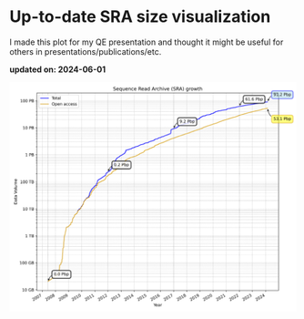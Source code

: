 # Up-to-date SRA size visualization

I made this plot for my QE presentation and thought it might be useful for others in presentations/publications/etc.

**updated on: 2024-06-01**


![SRA Data Growth](sra_data_growth.png)